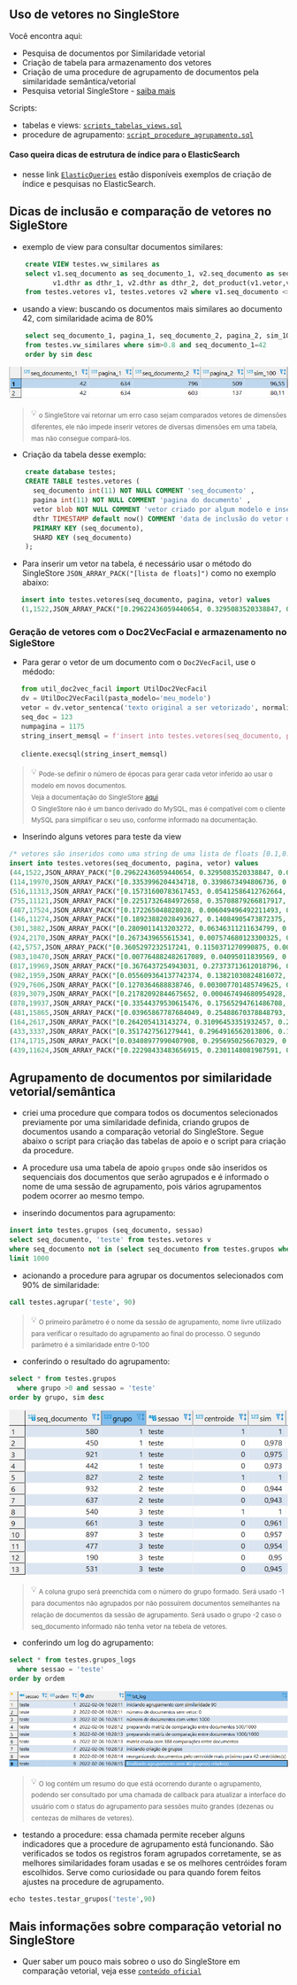 ## Uso de vetores no SingleStore

Você encontra aqui:
- Pesquisa de documentos por Similaridade vetorial
- Criação de tabela para armazenamento dos vetores
- Criação de uma procedure de agrupamento de documentos pela similaridade semântica/vetorial
- Pesquisa vetorial SingleStore - [saiba mais](https://www.singlestore.com/blog/image-recognition-at-the-speed-of-memory-bandwidth/)

Scripts:
- tabelas e views: [`scripts_tabelas_views.sql`](../src/scripts_tabelas_views.sql)
- procedure de agrupamento: [`script_procedure_agrupamento.sql`](../src/script_procedure_agrupamento.sql)

#### Caso queira dicas de estrutura de índice para o ElasticSearch
 - nesse link [`ElasticQueries`](https://github.com/luizanisio/PesquisaElasticFacil/blob/main/docs/ElasticQueries.md) estão disponíveis exemplos de criação de índice e pesquisas no ElasticSearch. 

## Dicas de inclusão e comparação de vetores no SigleStore
 - exemplo de view para consultar documentos similares:
```sql
    create VIEW testes.vw_similares as
    select v1.seq_documento as seq_documento_1, v2.seq_documento as seq_documento_2, v1.pagina as pagina_1, v2.pagina as pagina_2,
           v1.dthr as dthr_1, v2.dthr as dthr_2, dot_product(v1.vetor,v2.vetor) as sim, round(dot_product(v1.vetor,v2.vetor) * 100,2) as sim_100
    from testes.vetores v1, testes.vetores v2 where v1.seq_documento <> v2.seq_documento and dot_product(v1.vetor,v2.vetor)> 0.7
```

- usando a view: buscando os documentos mais similares ao documento 42, com similaridade acima de 80%
```sql
    select seq_documento_1, pagina_1, seq_documento_2, pagina_2, sim_100
    from testes.vw_similares where sim>0.8 and seq_documento_1=42 
    order by sim desc
```
![exemplo view similaridade](../exemplos/img_view_similaridade.png?raw=true "Exemplo de resultado da view de similaridade")

 > 💡 <sub> o SingleStore vai retornar um erro caso sejam comparados vetores de dimensôes diferentes, ele não impede inserir vetores de diversas dimensões em uma tabela, mas não consegue compará-los.</sub>

- Criação da tabela desse exemplo:
```sql
    create database testes;
    CREATE TABLE testes.vetores (
      seq_documento int(11) NOT NULL COMMENT 'seq_documento' ,
      pagina int(11) NOT NULL COMMENT 'pagina do documento' ,
      vetor blob NOT NULL COMMENT 'vetor criado por algum modelo e inserido no padrão hexadecimal do memsql',
      dthr TIMESTAMP default now() COMMENT 'data de inclusão do vetor na tabela',
      PRIMARY KEY (seq_documento),
      SHARD KEY (seq_documento)
    );
```

- Para inserir um vetor na tabela, é necessário usar o método do SingleStore `JSON_ARRAY_PACK("[lista de floats]")` como no exemplo abaixo:
```sql
   insert into testes.vetores(seq_documento, pagina, vetor) values 
   (1,1522,JSON_ARRAY_PACK("[0.29622436059440654, 0.3295083520338847, 0.03051693646308954, 0.33317335819453725, 0.11752939155710365, 0.1427171700446146, 0.17068415021818217, 0.28603840476043374, 0.10785501747400973, 0.1591158711405065, 0.3110699766574472, 0.09797969933472601, 0.10708984600425096, 0.27178365054099046, 0.01997878240363319, 0.3408928615842041, 0.27572629407004984, 0.3336592503497728, 0.014973387837642078, 0.11735723579858952]")),
```

### Geração de vetores com o Doc2VecFacial e armazenamento no SigleStore

- Para gerar o vetor de um documento com o `Doc2VecFacil`, use o médodo:
```python
   from util_doc2vec_facil import UtilDoc2VecFacil
   dv = UtilDoc2VecFacil(pasta_modelo='meu_modelo')
   vetor = dv.vetor_sentenca('texto original a ser vetorizado', normalizado=True, epocas = 3)
   seq_doc = 123
   numpagina = 1175
   string_insert_memsql = f'insert into testes.vetores(seq_documento, pagina, vetor) values ({seqdoc},{numpagina},JSON_ARRAY_PACK("{vetor}") ) '
   
   cliente.execsql(string_insert_memsql)
```
> :bulb: <sub>Pode-se definir o número de épocas para gerar cada vetor inferido ao usar o modelo em novos documentos.</sub><br>
> <sub>Veja a documentação do SingleStore [aqui](https://docs.singlestore.com/db/v7.5/en/reference/sql-reference/vector-functions/json_array_pack.html)</sub><br>
> <sub>O SingleStore não é um banco derivado do MySQL, mas é compatível com o cliente MySQL para simplificar o seu uso, conforme informado na documentação.</sub>

- Inserindo alguns vetores para teste da view
```sql
/* vetores são inseridos como uma string de uma lista de floats [0.1,0.2,0.11,0.7,0.4]  */
insert into testes.vetores(seq_documento, pagina, vetor) values 
(44,1522,JSON_ARRAY_PACK("[0.29622436059440654, 0.3295083520338847, 0.03051693646308954, 0.33317335819453725, 0.11752939155710365, 0.1427171700446146, 0.17068415021818217, 0.28603840476043374, 0.10785501747400973, 0.1591158711405065, 0.3110699766574472, 0.09797969933472601, 0.10708984600425096, 0.27178365054099046, 0.01997878240363319, 0.3408928615842041, 0.27572629407004984, 0.3336592503497728, 0.014973387837642078, 0.11735723579858952]")),
(114,19970,JSON_ARRAY_PACK("[0.3353996204434718, 0.3398673494806736, 0.0739715239262524, 0.18139385757243318, 0.03305862270559466, 0.215757558517972, 0.08291111308243097, 0.363193875612915, 0.10538960826152374, 0.08508484482171016, 0.2838352367687548, 0.2030352130465033, 0.32154207358073866, 0.14181010442045186, 0.05897249042280951, 0.33771728326596273, 0.19394669685105187, 0.04184566951882402, 0.35421227016689055, 0.03461991806374044]")),
(516,11313,JSON_ARRAY_PACK("[0.15731600783617453, 0.05412586412762664, 0.12266076849328932, 0.2582433464069515, 0.2699780064320107, 0.1990170556349409, 0.28123570719651336, 0.23708209686147097, 0.01305385787908772, 0.05918845718378893, 0.04401406198869518, 0.3629323657640402, 0.306910757603344, 0.06904979222220059, 0.15914833134341502, 0.23096408959659823, 0.3783056801547999, 0.1712512740067226, 0.3903109078101728, 0.05512822961705824]")),
(755,11121,JSON_ARRAY_PACK("[0.22517326484972658, 0.35708879266817917, 0.09159794395599045, 0.2716437405728313, 0.3488823660917893, 0.07364038465155213, 0.3174361230030568, 0.0841462595289304, 0.005331659022152981, 0.30115345923483905, 0.003846986565242538, 0.12497474356550801, 0.07004149078354216, 0.3448620732168598, 0.1736198621029107, 0.1444808376713046, 0.015427894349077823, 0.06492741088949142, 0.30411703609997326, 0.35562014198369285]")),
(487,17524,JSON_ARRAY_PACK("[0.172265048828028, 0.006049496492211493, 0.07869644656790117, 0.3947454050892697, 0.34247381592915244, 0.1333643559950997, 0.038377731987891135, 0.19819825735097085, 0.1252284321041784, 0.046467258114842286, 0.05121812842662073, 0.16397206004516982, 0.12493255941396653, 0.2763882091057356, 0.1180005361872717, 0.07683103846089594, 0.40509500741549553, 0.38853490245112365, 0.14290892933115995, 0.3711870241580806]")),
(146,11274,JSON_ARRAY_PACK("[0.18923882028493627, 0.14084905473872375, 0.22823966108898436, 0.10930660860098512, 0.09826764154793416, 0.018381695620692095, 0.3305325076624465, 0.09721603860643196, 0.37436995677155205, 0.22917908605843862, 0.18428826328763517, 0.32885647390187905, 0.017924473164790837, 0.38233879561063805, 0.36615474577050017, 0.2260448711816779, 0.2523803791523102, 0.03170588279988947, 0.1429668803458817, 0.004085230319098715]")),
(301,3882,JSON_ARRAY_PACK("[0.2809011413203272, 0.06346311211634799, 0.039362114780015445, 0.17712257097048775, 0.2270768336237829, 0.07959451475347303, 0.25647514913651437, 0.28863250821243003, 0.05432875353469895, 0.06680961042513128, 0.19602033237023772, 0.37102356157587996, 0.24192010279258516, 0.3598785250590641, 0.16479454131598556, 0.14473727252708118, 0.29629587193726603, 0.1448083944463425, 0.10424394662133679, 0.371333656406341]")),
(924,2170,JSON_ARRAY_PACK("[0.2673439655615341, 0.007574680123300325, 0.04244842493347119, 0.19566187659893444, 0.09594410977984663, 0.07628146215113073, 0.13498899032557915, 0.19077320116045568, 0.39075783992940194, 0.0029954360428166072, 0.2724905016648937, 0.3730505196083475, 0.0022232251348543045, 0.35734135290273406, 0.29190361505112516, 0.15031654627526392, 0.10929083873044279, 0.17985423508385068, 0.24153005323338486, 0.3383726032253272]")),
(42,5757,JSON_ARRAY_PACK("[0.3605297232517241, 0.1150371270990875, 0.009657112422849428, 0.309330072539095, 0.24035024817765102, 0.09481426892777374, 0.1410435540620977, 0.04638486337386212, 0.3205147981596714, 0.019312029705076863, 0.3211335375949638, 0.2944406665432997, 0.2711010224078545, 0.198160016517292, 0.3088106830065799, 0.1976609141863721, 0.21578016778238354, 0.2687468760554078, 0.07633512777404883, 0.08642224588200415]")),
(983,10470,JSON_ARRAY_PACK("[0.007764882482617089, 0.04095011839569, 0.011058075295102459, 0.26908619817939655, 0.3740441411538188, 0.16660816912141094, 0.43383495221355267, 0.20747400472749983, 0.19420001876363502, 0.16802702256917784, 0.18577150912222226, 0.03570669962963457, 0.07417969623056116, 0.16140356403249614, 0.21696436793694224, 0.2377171635003793, 0.4227009723872715, 0.20757536385929992, 0.09211138691433549, 0.24431532052464214]")),
(817,19969,JSON_ARRAY_PACK("[0.3676437254943031, 0.27373713612018796, 0.2329972673185259, 0.36463719553542, 0.09877945114302582, 0.3154769029781356, 0.26282907825688157, 0.16078761186471882, 0.02755410845866499, 0.11788507975923791, 0.12865925617569815, 0.15067648524768412, 0.28868056149722177, 0.25780378233085155, 0.11531417192895116, 0.07528283545937259, 0.20749356777855302, 0.3575397173993577, 0.05138894670960328, 0.047300327555390154]")),
(982,1959,JSON_ARRAY_PACK("[0.055609364137742374, 0.13821030824816072, 0.3528015752418557, 0.25786917541633203, 0.2894552067307426, 0.0915316548312789, 0.2457897414760268, 0.3797186554921893, 0.016060415284779413, 0.24909186057347663, 0.37769355425066076, 0.0374661757961408, 0.16460611158258237, 0.08047437600260145, 0.2865093726187078, 0.28157544910358484, 0.0804590255695912, 0.2444611365146199, 0.14159860805326294, 0.049892734436660896]")),
(929,7606,JSON_ARRAY_PACK("[0.1270364688838746, 0.003007701485749625, 0.2309434654811585, 0.4183174173053639, 0.01817661882577725, 0.21261435331746195, 0.2287447856004787, 0.2815665012715624, 0.10532854394688689, 0.035767586744625546, 0.43917562776353686, 0.12070796462683785, 0.33344148734209994, 0.29583910521632983, 0.2804493813102484, 0.259606888012388, 0.0492501979246137, 0.09451038813613431, 0.017763675129060037, 0.046316464890603405]")),
(839,3079,JSON_ARRAY_PACK("[0.21782092844675652, 0.000467494680954928, 0.04777148651563239, 0.21484471696308768, 0.044496085900304995, 0.43303302444260594, 0.296990499308052, 0.21377544671188692, 0.19124689809420312, 0.4035990667402825, 0.28723218297926245, 0.40966347389282676, 0.0033445179359394375, 0.11136728849786008, 0.12516621503827507, 0.00032438436498935275, 0.13876373963687158, 0.04267378020239959, 0.23384054214225533, 0.16456066992073404]")),
(878,19937,JSON_ARRAY_PACK("[0.33544379530615476, 0.17565294761486708, 0.19456088268842817, 0.06387652306513356, 0.392161518974914, 0.21318701280143654, 0.13605839016270374, 0.25201206609163374, 0.20936980671655273, 0.07082152735938953, 0.13773078319704551, 0.3404110362812541, 0.27466088011669987, 0.20129528649209993, 0.30165131846303955, 0.060454777999983986, 0.2065609263975741, 0.13525442165896442, 0.2647206388892102, 0.08990161554446822]")),
(481,15865,JSON_ARRAY_PACK("[0.03965867787684049, 0.25488670378848793, 0.2431033457014291, 0.3195862351417284, 0.3324302038776889, 0.20648911026549915, 0.22077258724903498, 0.18596302203863105, 0.02628896265702533, 0.14562659128980524, 0.014589328109682442, 0.3469468458528979, 0.3178314201363228, 0.14807567442021818, 0.11584112545901411, 0.25643613933837334, 0.3009063499243521, 0.053967815752221954, 0.2510042058704128, 0.18625161572143417]")),
(164,2617,JSON_ARRAY_PACK("[0.264205413143274, 0.31096453351932457, 0.2964669997840924, 0.22372836291327786, 0.2515806760973584, 0.25665309565765715, 0.22275096409433023, 0.1510382677979974, 0.19111900057172976, 0.10297324460907306, 0.3129225511110615, 0.11090610082779202, 0.08919157704064502, 0.20183740485288576, 0.32167390098127985, 0.24498965560063052, 0.05887610023336193, 0.07713724709514481, 0.17132086097161572, 0.2926597978834056]")),
(433,3337,JSON_ARRAY_PACK("[0.3517427561279441, 0.2964916562013806, 0.15841562202928341, 0.2966300487601257, 0.030173954091685176, 0.18938974146480336, 0.059069394284951886, 0.29986565699561063, 0.32784323280201394, 0.03520795012151976, 0.20045313217739535, 0.19756038328267883, 0.07977392526788803, 0.12283586904208217, 0.006991247001715607, 0.19909978589743885, 0.34529721625922116, 0.33579587273822653, 0.23929228930918156, 0.08229807439598488]")),
(174,1715,JSON_ARRAY_PACK("[0.03408977990407908, 0.2956950256670329, 0.13517611113386946, 0.09221515906735812, 0.28307045409684656, 0.25451677890230856, 0.3399580436769727, 0.0024481751364894716, 0.20671592044591144, 0.2449710436290856, 0.330926585226881, 0.13898249092084805, 0.2514757938519619, 0.2661914505890695, 0.13416825635659912, 0.0036819701688747927, 0.2387163481312366, 0.3138887456462762, 0.1165834244533205, 0.2671220456123604]")),
(439,11624,JSON_ARRAY_PACK("[0.22298433483656915, 0.2301148081987591, 0.24588601671975943, 0.08631640560714288, 0.11846557529190216, 0.2626954367632294, 0.4069243940319214, 0.005078829890341869, 0.2034471860455145, 0.07020611349277718, 0.025652983690086232, 0.21537371506698205, 0.21976185688825287, 0.3977187100734922, 0.17750445500843268, 0.23722218998322891, 0.34330593739706566, 0.01875538915483548, 0.24899471453349362, 0.11370202981368821]"))
```

## Agrupamento de documentos por similaridade vetorial/semântica
- criei uma procedure que compara todos os documentos selecionados previamente por uma similaridade definida, criando grupos de documentos usando a comparação vetorial do SingleStore. Segue abaixo o script para criação das tabelas de apoio e o script para criação da procedure.
- A procedure usa uma tabela de apoio `grupos` onde são inseridos os sequenciais dos documentos que serão agrupados e é informado o nome de uma sessão de agrupamento, pois vários agrupamentos podem ocorrer ao mesmo tempo.

- inserindo documentos para agrupamento:
```sql
insert into testes.grupos (seq_documento, sessao)
select seq_documento, 'teste' from testes.vetores v
where seq_documento not in (select seq_documento from testes.grupos where sessao='teste')
limit 1000
```

- acionando a procedure para agrupar os documentos selecionados com 90% de similaridade:
```sql
call testes.agrupar('teste', 90) 
```
> :bulb: <sub>O primeiro parâmetro é o nome da sessão de agrupamento, nome livre utilizado para verificar o resultado do agrupamento ao final do processo. O segundo parâmetro é a similaridade entre 0-100</sub><br>

- conferindo o resultado do agrupamento:
```sql
select * from testes.grupos 
  where grupo >0 and sessao = 'teste'
order by grupo, sim desc 
```
![exemplo procedure agrupamento](../exemplos/img_agrupamento_tabela.png?raw=true "Exemplo de resultado de agrupamento pela procedure")

> :bulb: <sub>A coluna grupo será preenchida com o número do grupo formado. Será usado -1 para documentos não agrupados por não possuírem documentos semelhantes na relação de documentos da sessão de agrupamento. Será usado o grupo -2 caso o seq_documento informado não tenha vetor na tebela de vetores.</sub><br>

- conferindo um log do agrupamento:
```sql
select * from testes.grupos_logs
  where sessao = 'teste'
order by ordem
```
![exemplo log procedure agrupamento](../exemplos/img_agrupamento_tabela_log.png?raw=true "Exemplo de logs gerados pela procedure")

> :bulb: <sub>O log contém um resumo do que está ocorrendo durante o agrupamento, podendo ser consultado por uma chamada de callback para atualizar a interface do usuário com o status do agrupamento para sessões muito grandes (dezenas ou centezas de milhares de vetores).</sub><br>

- testando a procedure: essa chamada permite receber alguns indicadores que a procedure de agrupamento está funcionando. São verificados se todos os registros foram agrupados corretamente, se as melhores similaridades foram usadas e se os melhores centróides foram escolhidos. Serve como curiosidade ou para quando forem feitos ajustes na procedure de agrupamento.
```sql
echo testes.testar_grupos('teste',90)
```


## Mais informações sobre comparação vetorial no SingleStore
- Quer saber um pouco mais sobreo o uso do SingleStore em comparação vetorial, veja esse [`conteúdo oficial`](https://www.singlestore.com/blog/image-recognition-at-the-speed-of-memory-bandwidth/)
